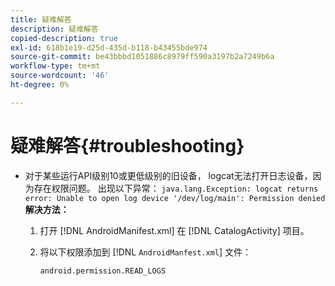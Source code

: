 ```yaml
---
title: 疑难解答
description: 疑难解答
copied-description: true
exl-id: 618b1e19-d25d-435d-b118-b43455bde974
source-git-commit: be43bbbd1051886c8979ff590a3197b2a7249b6a
workflow-type: tm+mt
source-wordcount: '46'
ht-degree: 0%

---
```


# 疑难解答{#troubleshooting}

* 对于某些运行API级别10或更低级别的旧设备， logcat无法打开日志设备，因为存在权限问题。 出现以下异常： `java.lang.Exception: logcat returns error: Unable to open log device '/dev/log/main': Permission denied` **解决方法：**

   1. 打开 [!DNL AndroidManifest.xml] 在 [!DNL CatalogActivity] 项目。

   1. 将以下权限添加到 [!DNL `AndroidManfest.xml`] 文件：

      ```
      android.permission.READ_LOGS
      ```
